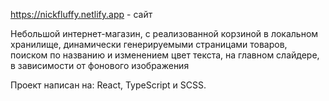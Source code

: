 https://nickfluffy.netlify.app - сайт

Небольшой интернет-магазин, с реализованной корзиной
в локальном хранилище, динамически генерируемыми
страницами товаров, поиском по названию и изменением
цвет текста, на главном слайдере, в зависимости от
фонового изображения

Проект написан на:
React, TypeScript и SCSS.
